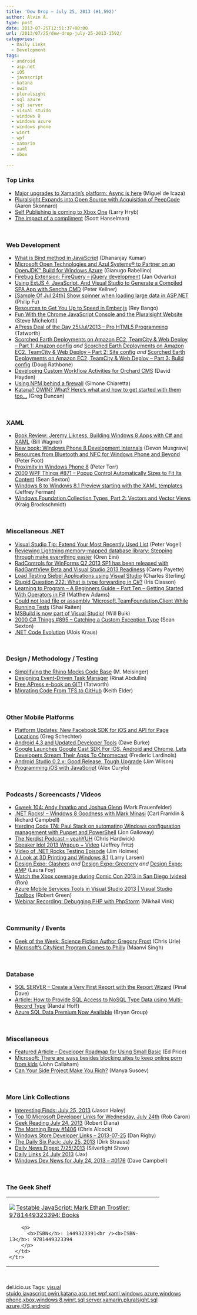 ```yaml
---
title: 'Dew Drop – July 25, 2013 (#1,592)'
author: Alvin A.
type: post
date: 2013-07-25T12:51:37+00:00
url: /2013/07/25/dew-drop-july-25-2013-1592/
categories:
  - Daily Links
  - Development
tags:
  - android
  - asp.net
  - iOS
  - javascript
  - katana
  - owin
  - pluralsight
  - sql azure
  - sql server
  - visual stuido
  - windows 8
  - windows azure
  - windows phone
  - winrt
  - wpf
  - xamarin
  - xaml
  - xbox

---
```

### <a name="top"></a>Top Links

  * <a href="http://blog.xamarin.com/major-upgrades-to-xamarin%e2%80%99s-platform-async-is-here/" target="_blank">Major upgrades to Xamarin’s platform: Async is here</a> (Miguel de Icaza)
  * <a href="http://blog.pluralsight.com/2013/07/24/pluralsight-expands-into-open-source-with-acquisition-of-peepcode/" target="_blank">Pluralsight Expands into Open Source with Acquisition of PeepCode</a> (Aaron Skonnard)
  * <a href="http://feedproxy.google.com/~r/MajorNelson/~3/UgitbPGwmms/" target="_blank">Self Publishing is coming to Xbox One</a> (Larry Hryb)
  * <a href="http://174.129.147.224/~/44021304/0/scotthanselman~The-impact-of-a-compliment.aspx" target="_blank">The impact of a compliment</a> (Scott Hanselman)

&#160;

### <a name="web"></a>Web Development

  * <a href="http://debugmode.net/2013/07/25/what-is-bind-method-in-javascript/" target="_blank">What is Bind method in JavaScript</a> (Dhananjay Kumar)
  * <a href="http://blogs.msdn.com/b/interoperability/archive/2013/07/24/microsoft-open-technologies-and-azul-systems-174-to-partner-on-an-openjdk-build-for-windows-azure.aspx" target="_blank">Microsoft Open Technologies and Azul Systems® to Partner on an OpenJDK™ Build for Windows Azure</a> (Gianugo Rabellino)
  * <a href="http://feedproxy.google.com/~r/SoftwareIsHard/~3/C5r0pFXQfow/" target="_blank">Firebug Extension: FireQuery – jQuery development</a> (Jan Odvarko)
  * <a href="http://peterkellner.net/2013/07/24/using-extjs-4-javascript-and-visual-studio-to-generate-a-compiled-spa-app-with-sencha-cmd/?utm_source=rss&utm_medium=rss&utm_campaign=using-extjs-4-javascript-and-visual-studio-to-generate-a-compiled-spa-app-with-sencha-cmd" target="_blank">Using ExtJS 4, JavaScript, And Visual Studio to Generate a Compiled SPA App with Sencha CMD</a> (Peter Kellner)
  * <a href="http://blogs.msdn.com/b/codefx/archive/2013/07/25/sample-of-jul-24th-show-spinner-when-loading-large-data-in-asp-net.aspx" target="_blank">[Sample Of Jul 24th] Show spinner when loading large data in ASP.NET</a> (Philip Fu)
  * <a href="http://feedproxy.google.com/~r/nettuts/~3/V-JrTo0mE44/" target="_blank">Resources to Get You Up to Speed in Ember.js</a> (Rey Bango)
  * <a href="http://feedproxy.google.com/~r/SteveMichelotti/~3/OG9OhrlajDA/fun-with-the-chrome-javascript-console-and-the-pluralsight-website.aspx" target="_blank">Fun With the Chrome JavaScript Console and the Pluralsight Website</a> (Steve Michelotti)
  * <a href="http://feedproxy.google.com/~r/geekswithblogs/~3/rUNE7P8F5cA/apress-deal-of-the-day-25jul2013---pro-html5-programming.aspx" target="_blank">APress Deal of the Day 25/Jul/2013 &#8211; Pro HTML5 Programming</a> (Tatworth)
  * <a href="http://feedproxy.google.com/~r/DiaryOfANinja/~3/ogYQO89JV1w/scorched-earth-deployments-on-amazon-ec2-teamcity-amp-web-deploy-ndash-part-1-amazon-config" target="_blank">Scorched Earth Deployments on Amazon EC2, TeamCity & Web Deploy – Part 1: Amazon config</a> _and_ <a href="http://feedproxy.google.com/~r/DiaryOfANinja/~3/8PtyMgr3kKw/scorched-earth-deployments-on-amazon-ec2-teamcity-amp-web-deploy-ndash-part-2-site-config" target="_blank">Scorched Earth Deployments on Amazon EC2, TeamCity & Web Deploy – Part 2: Site config</a> _and_ <a href="http://feedproxy.google.com/~r/DiaryOfANinja/~3/TpDaNuVFJt4/scorched-earth-deployments-on-amazon-ec2-teamcity-amp-web-deploy-ndash-part-3-build-config" target="_blank">Scorched Earth Deployments on Amazon EC2, TeamCity & Web Deploy – Part 3: Build config</a> (Doug Rathbone)
  * <a href="http://www.davidhayden.me:80/blog/developing-custom-workflow-activities-for-orchard-cms" target="_blank">Developing Custom Workflow Activities for Orchard CMS</a> (David Hayden)
  * <a href="http://feedproxy.google.com/~r/Codeclimber/~3/1tpypiZDjmo/Using-NPM-behind-a-firewall.aspx" target="_blank">Using NPM behind a firewall</a> (Simone Chiaretta)
  * <a href="http://coolthingoftheday.blogspot.com/2013/07/katana-owin-what-here-what-and-how-to.html" target="_blank">Katana? OWIN? What? Here&#8217;s what and how to get started with them too&#8230;</a> (Greg Duncan)

&#160;

### <a name="silverlight"></a>XAML

  * <a href="http://feedproxy.google.com/~r/billwagner/~3/Psw80F6bArA/book-review-jeremy-likness-building-windows-8-apps-with-c-and-xaml" target="_blank">Book Review: Jeremy Likness, Building Windows 8 Apps with C# and XAML</a> (Bill Wagner)
  * <a href="http://blogs.msdn.com/b/microsoft_press/archive/2013/07/24/new-book-windows-phone-8-development-internals.aspx" target="_blank">New book: Windows Phone 8 Development Internals</a> (Devon Musgrave)
  * <a href="http://feedproxy.google.com/~r/PeterFoot/~3/eqfYWSR9K2U/resources-from-bluetooth-and-nfc-for-windows-phone-and-beyond.aspx" target="_blank">Resources from Bluetooth and NFC for Windows Phone and Beyond</a> (Peter Foot)
  * <a href="http://blogs.windows.com/windows_phone/b/wpdev/archive/2013/07/24/proximity-in-windows-phone-8.aspx" target="_blank">Proximity in Windows Phone 8</a> (Peter Torr)
  * <a href="http://wpf.2000things.com/2013/07/25/871-popup-control-automatically-sizes-to-fit-its-content/" target="_blank">2000 WPF Things #871 – Popup Control Automatically Sizes to Fit Its Content</a> (Sean Sexton)
  * <a href="http://blogs.windows.com/windows/b/appbuilder/archive/2013/07/24/windows-8-to-windows-8-1-preview-starting-with-the-xaml-templates.aspx" target="_blank">Windows 8 to Windows 8.1 Preview starting with the XAML templates</a> (Jeffrey Ferman)
  * <a href="http://kraigbrockschmidt.com/blog/?p=1016" target="_blank">Windows.Foundation.Collection Types, Part 2: Vectors and Vector Views</a> (Kraig Brockschmidt)

&#160;

### <a name="dotnet"></a>Miscellaneous .NET

  * <a href="http://visualstudiomagazine.com/blogs/tool-tracker/2013/07/extend-your-most-recently-used-list.aspx" target="_blank">Visual Studio Tip: Extend Your Most Recently Used List</a> (Peter Vogel)
  * <a href="http://feedproxy.google.com/~r/AyendeRahien/~3/95dvkdIkY_E/reviewing-lightning-memory-mapped-database-library-stepping-through-make-everything-easier" target="_blank">Reviewing Lightning memory-mapped database library: Stepping through make everything easier</a> (Oren Eini)
  * <a href="http://feedproxy.google.com/~r/Telerik/~3/P62d-5PZITg/radcontrols-for-winforms-q2-2013-sp1-has-been-released-with-radganttview-beta-and-visual-studio-2013-readiness" target="_blank">RadControls for WinForms Q2 2013 SP1 has been released with RadGanttView Beta and Visual Studio 2013 Readiness</a> (Carey Payette)
  * <a href="http://blogs.msdn.com/b/visualstudioalm/archive/2013/07/24/load-testing-siebel-applications-using-visual-studio.aspx" target="_blank">Load Testing Siebel Applications using Visual Studio</a> (Charles Sterling)
  * <a href="http://www.irisclasson.com/2013/07/24/stupid-question-222-what-is-type-forwarding-in-c/" target="_blank">Stupid Question 222: What is type forwarding in C#?</a> (Iris Classon)
  * <a href="http://blogs.endjin.com/2013/07/learning-to-program-a-beginners-guide-part-ten-getting-started-with-operators-in-fsharp/" target="_blank">Learning to Program – A Beginners Guide – Part Ten – Getting Started With Operators in F#</a> (Matthew Adams)
  * <a href="http://feedproxy.google.com/~r/ShaiRaiten/~3/i1CxBYUY5NI/could-not-load-file-or-assembly-microsoft-teamfoundation-client-while-running-tests.aspx" target="_blank">Could not load file or assembly &#8216;Microsoft.TeamFoundation.Client While Running Tests</a> (Shai Raiten)
  * <a href="http://blogs.msdn.com/b/visualstudio/archive/2013/07/24/msbuild-is-now-part-of-visual-studio.aspx" target="_blank">MSBuild is now part of Visual Studio!</a> (Will Buik)
  * <a href="http://csharp.2000things.com/2013/07/25/895-catching-a-custom-exception-type/" target="_blank">2000 C# Things #895 – Catching a Custom Exception Type</a> (Sean Sexton)
  * <a href="http://feedproxy.google.com/~r/geekswithblogs/~3/mD1UzGZUSxg/153504.aspx" target="_blank">.NET Code Evolution</a> (Alois Kraus)

&#160;

### <a name="design"></a>Design / Methodology / Testing

  * <a href="http://meisinger2.wordpress.com/2013/07/24/simplifying-the-rhino-mocks-code-base/" target="_blank">Simplifying the Rhino Mocks Code Base</a> (M. Meisinger)
  * <a href="http://feeds.abdullin.com/~r/RinatAbdullin/~3/pFnPCQPVwD0/designing-event-driven-task-manager.html" target="_blank">Designing Event-Driven Task Manager</a> (Rinat Abdullin)
  * <a href="http://feedproxy.google.com/~r/geekswithblogs/~3/x1a2ktOhd9U/free-apress-e-book-on-git.aspx" target="_blank">Free APress e-book on GIT!</a> (Tatworth)
  * <a href="http://feedproxy.google.com/~r/keithelder/~3/7QnfwCSZYLE/" target="_blank">Migrating Code From TFS to GitHub</a> (Keith Elder)

&#160;

### <a name="mobile"></a>Other Mobile Platforms

  * <a href="http://developers.facebook.com/blog/post/2013/07/24/platform-updates--new-facebook-sdk-for-ios-and-api-for-page-locations/" target="_blank">Platform Updates: New Facebook SDK for iOS and API for Page Locations</a> (Greg Schechter)
  * <a href="http://feedproxy.google.com/~r/blogspot/hsDu/~3/-cIFj6i4Uzs/android-43-and-updated-developer-tools.html" target="_blank">Android 4.3 and Updated Developer Tools</a> (Dave Burke)
  * <a href="http://feedproxy.google.com/~r/Techcrunch/~3/c3N96chzewU/" target="_blank">Google Launches Google Cast SDK For iOS, Android and Chrome, Lets Developers Stream Their Apps To Chromecast</a> (Frederic Lardinois)
  * <a href="http://blog.pluralsight.com/2013/07/24/android-studio-0-2-x-good-release-tough-upgrade/" target="_blank">Android Studio 0.2.x: Good Release, Tough Upgrade</a> (Jim Wilson)
  * <a href="http://architects.dzone.com/articles/programming-ios-javascript" target="_blank">Programming iOS with JavaScript</a> (Alex Curylo)

&#160;

### <a name="podcasts"></a>Podcasts / Screencasts / Videos

  * <a href="http://gweek.libsyn.com/gweek-104-andy-ihnatko-and-joshua-glenn" target="_blank">Gweek 104: Andy Ihnatko and Joshua Glenn</a> (Mark Frauenfelder)
  * <a href="http://www.dotnetrocks.com/default.aspx?ShowNum=892" target="_blank">.NET Rocks! &#8211; Windows 8 Goodness with Mark Minasi</a> (Carl Franklin & Richard Campbell)
  * <a href="http://feedproxy.google.com/~r/HerdingCode/~3/fFnsYAE3E1Q/" target="_blank">Herding Code 174: Paul Stack on automating Windows configuration management with Puppet and PowerShell</a> (Jon Galloway)
  * <a href="http://nerdist.libsyn.com/yeah-yuh" target="_blank">The Nerdist Podcast &#8211; yeahYUH</a> (Chris Hardwick)
  * <a href="http://feedproxy.google.com/~r/CsharpOnTheFritz/~3/mFx-NaSyxQ4/speaker-idol-2013" target="_blank">Speaker Idol 2013 Wrapup + Video</a> (Jeffrey Fritz)
  * <a href="http://feedproxy.google.com/~r/Frazzleddad/~3/oYSVJwHY85o/video-of-net-rocks-testing-episode.html" target="_blank">Video of .NET Rocks Testing Episode</a> (Jim Holmes)
  * <a href="http://channel9.msdn.com/posts/A-Look-at-3D-Printing-and-Windows-81" target="_blank">A Look at 3D Printing and Windows 8.1</a> (Larry Larsen)
  * <a href="http://channel9.msdn.com/posts/Design-Expo-Clashers" target="_blank">Design Expo: Clashers</a> _and_ <a href="http://channel9.msdn.com/posts/Design-Expo-Greenery" target="_blank">Design Expo: Greenery</a> _and_ <a href="http://channel9.msdn.com/posts/Design-Expo-AMP" target="_blank">Design Expo: AMP</a> (Laura Foy)
  * <a href="http://feedproxy.google.com/~r/winbetadotorg/~3/wWJMJmvTKiE/watch-xbox-coverage-during-comic-con-2013-san-diego-video" target="_blank">Watch the Xbox coverage during Comic Con 2013 in San Diego (video)</a> (Ron)
  * <a href="http://channel9.msdn.com/Shows/Visual-Studio-Toolbox/Azure-Mobile-Services-Tools-in-Visual-Studio-2013" target="_blank">Azure Mobile Services Tools in Visual Studio 2013 | Visual Studio Toolbox</a> (Robert Green)
  * <a href="http://blog.jetbrains.com/phpstorm/2013/07/webinar-recording-debugging-php-with-phpstorm/?utm_source=rss&utm_medium=rss&utm_campaign=webinar-recording-debugging-php-with-phpstorm" target="_blank">Webinar Recording: Debugging PHP with PhpStorm</a> (Mikhail Vink)

&#160;

### <a name="events"></a>Community / Events

  * <a href="http://www.geekadelphia.com/2013/07/24/geek-of-the-week-science-fiction-author-gregory-frost/" target="_blank">Geek of the Week: Science Fiction Author Gregory Frost</a> (Chris Urie)
  * <a href="http://www.geekadelphia.com/2013/07/24/microsofts-citynext-program-comes-to-philly/" target="_blank">Microsoft’s CityNext Program Comes to Philly</a> (Maanvi Singh)

&#160;

### <a name="sql"></a>Database

  * <a href="http://blog.sqlauthority.com/2013/07/25/sql-server-create-a-very-first-report-with-the-report-wizard/" target="_blank">SQL SERVER – Create a Very First Report with the Report Wizard</a> (Pinal Dave)
  * <a href="http://www.infoq.com/articles/sql-access-to-nosql-type-data" target="_blank">Article: How to Provide SQL Access to NoSQL Type Data using Multi-Record Type</a> (Randal Hoff)
  * <a href="http://blogs.msdn.com/b/bryang/archive/2013/07/24/azure-sql-data-premium-now-available.aspx" target="_blank">Azure SQL Data Premium Now Available</a> (Bryan Group)

&#160;

### <a name="misc"></a>Miscellaneous

  * <a href="http://blogs.msdn.com/b/smallbasic/archive/2013/07/24/featured-article-developer-roadmap-for-using-small-basic.aspx" target="_blank">Featured Article &#8211; Developer Roadmap for Using Small Basic</a> (Ed Price)
  * <a href="http://feedproxy.google.com/~r/neowin-main/~3/9aFgnuwwQzY/story01.htm" target="_blank">Microsoft: There are ways besides blocking sites to keep online porn from kids</a> (John Callaham)
  * <a href="http://blog.pluralsight.com/2013/07/24/can-your-side-project-make-you-rich/" target="_blank">Can Your Side Project Make You Rich?</a> (Manya Susoev)

&#160;

### <a name="links"></a>More Link Collections

  * <a href="http://jasonhaley.com/blog/post/2013/07/25/Interesting-Finds-July-25-2013.aspx" target="_blank">Interesting Finds: July 25, 2013</a> (Jason Haley)
  * <a href="http://blogs.msdn.com/b/robcaron/archive/2013/07/24/top-10-microsoft-developer-links-for-wednesday-july-24th.aspx" target="_blank">Top 10 Microsoft Developer Links for Wednesday, July 24th</a> (Rob Caron)
  * <a href="http://feeds.regulargeek.com/~r/RegularGeek/~3/nL5J8PkqwAU/" target="_blank">Geek Reading July 24, 2013</a> (Robert Diana)
  * <a href="http://feedproxy.google.com/~r/ReflectivePerspective/~3/QqYVFc4qOjY/" target="_blank">The Morning Brew #1406</a> (Chris Alcock)
  * <a href="http://feedproxy.google.com/~r/DanRigby/~3/L88k9G5_HwY/" target="_blank">Windows Store Developer Links &#8211; 2013-07-25</a> (Dan Rigby)
  * <a href="http://feeds.feedblitz.com/~/44030835/0/dirkstrauss~The-Daily-Six-Pack-July" target="_blank">The Daily Six Pack: July 25, 2013</a> (Dirk Strauss)
  * <a href="http://feedproxy.google.com/~r/silverlightshow/~3/U4mJPLvGflI/Daily-News-Digest-7-25-2013.aspx" target="_blank">Daily News Digest 7/25/2013</a> (Silverlight Show)
  * <a href="http://feedproxy.google.com/~r/parsimonyjax/~3/hR1MA3wSMcE/daily-links-24-july-2013.html" target="_blank">Daily Links 24 July 2013</a> (Jax)
  * <a href="http://www.windowsdevnews.com/Blogs.aspx?ID=249" target="_blank">Windows Dev News for July 24, 2013 &#8211; #0176</a> (Dave Campbell)

&#160;

### <a name="shelf"></a>The Geek Shelf

<div id="scid:7dc1bd33-94bd-46fd-a20b-0131235bcd47:3486f1af-161b-49c4-a7bd-fe5de3b3e99a" class="wlWriterEditableSmartContent" style="float: none; padding-bottom: 0px; padding-top: 0px; padding-left: 0px; margin: 0px; display: inline; padding-right: 0px">
  <table cellspacing="0" cellpadding="2" width="400" border="0" unselectable="on">
    <tr>
      <td valign="top" width="400">
        <p>
          <a title="Testable JavaScript: Mark Ethan Trostler: 9781449323394: Books" href="http://www.amazon.com/exec/obidos/ASIN/1449323391/alvinashcraft-20"><img data-recalc-dims="1" decoding="async" src="https://i0.wp.com/images.amazon.com/images/P/1449323391.01.MZZZZZZZ.jpg?w=660" border="0" align="left" style="float:left" />Testable JavaScript: Mark Ethan Trostler: 9781449323394: Books</a>
        </p>
        
        <p>
          <b>ISBN</b>: 1449323391<br /><b>ISBN-13</b>: 9781449323394
        </p>
      </td>
    </tr>
  </table>
</div>

&#160;

<div id="scid:0767317B-992E-4b12-91E0-4F059A8CECA8:802a471f-cd35-4a77-b0f8-b4b830119c3f" class="wlWriterEditableSmartContent" style="float: none; padding-bottom: 0px; padding-top: 0px; padding-left: 0px; margin: 0px; display: inline; padding-right: 0px">
  del.icio.us Tags: <a href="http://del.icio.us/popular/visual+stuido" rel="tag">visual stuido</a>,<a href="http://del.icio.us/popular/javascript" rel="tag">javascript</a>,<a href="http://del.icio.us/popular/owin" rel="tag">owin</a>,<a href="http://del.icio.us/popular/katana" rel="tag">katana</a>,<a href="http://del.icio.us/popular/asp.net" rel="tag">asp.net</a>,<a href="http://del.icio.us/popular/wpf" rel="tag">wpf</a>,<a href="http://del.icio.us/popular/xaml" rel="tag">xaml</a>,<a href="http://del.icio.us/popular/windows+azure" rel="tag">windows azure</a>,<a href="http://del.icio.us/popular/windows+phone" rel="tag">windows phone</a>,<a href="http://del.icio.us/popular/xbox" rel="tag">xbox</a>,<a href="http://del.icio.us/popular/windows+8" rel="tag">windows 8</a>,<a href="http://del.icio.us/popular/winrt" rel="tag">winrt</a>,<a href="http://del.icio.us/popular/sql+server" rel="tag">sql server</a>,<a href="http://del.icio.us/popular/xamarin" rel="tag">xamarin</a>,<a href="http://del.icio.us/popular/pluralsight" rel="tag">pluralsight</a>,<a href="http://del.icio.us/popular/sql+azure" rel="tag">sql azure</a>,<a href="http://del.icio.us/popular/iOS" rel="tag">iOS</a>,<a href="http://del.icio.us/popular/android" rel="tag">android</a>
</div>